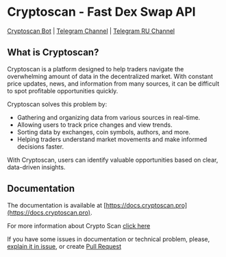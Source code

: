 ﻿# Cryptoscan - Fast Dex Swap API

[Cryptoscan Bot](https://t.me/cryptoscanpro_bot) | [Telegram Channel](https://t.me/+A-0ypSDGrP9lNjBi) | [Telegram RU Channel](https://t.me/+cm4TIeperL04NzA6)

## What is Cryptoscan?

Cryptoscan is a platform designed to help traders navigate the overwhelming amount of data in the decentralized market. With constant price updates, news, and information from many sources, it can be difficult to spot profitable opportunities quickly.

Cryptoscan solves this problem by:

- Gathering and organizing data from various sources in real-time.
- Allowing users to track price changes and view trends.
- Sorting data by exchanges, coin symbols, authors, and more.
- Helping traders understand market movements and make informed decisions faster.

With Cryptoscan, users can identify valuable opportunities based on clear, data-driven insights.


## Documentation

The documentation is available at [https://docs.cryptoscan.pro](https://docs.cryptoscan.pro).

For more information about Crypto Scan [click here](https://docs.cryptoscan.pro/)

If you have some issues in documentation or technical problem, please, [explain it in issue](https://github.com/cryptoscan-pro/.github/issues), or create [Pull Request](https://github.com/cryptoscan-pro/docs/pulls)
